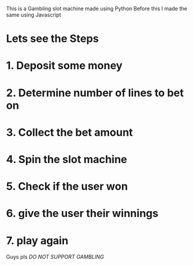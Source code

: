 This is a Gambling slot machine made using Python
Before this I made the same using Javascript

# Lets see the Steps
# 1. Deposit some money
# 2. Determine number of lines to bet on
# 3. Collect the bet amount
# 4. Spin the slot machine
# 5. Check if the user won
# 6. give the user their winnings
# 7. play again

Guys pls *DO NOT SUPPORT GAMBLING* 
